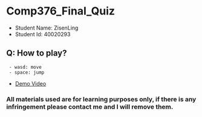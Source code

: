 # Comp376_Final_Quiz
* Student Name: ZisenLing
* Student Id: 40020293

## Q: How to play?
     - wasd: move
     - space: jump

* [Demo Video](https://youtu.be/v68F2KsMGII)

### All materials used are for learning purposes only, if there is any infringement please contact me and I will remove them.
